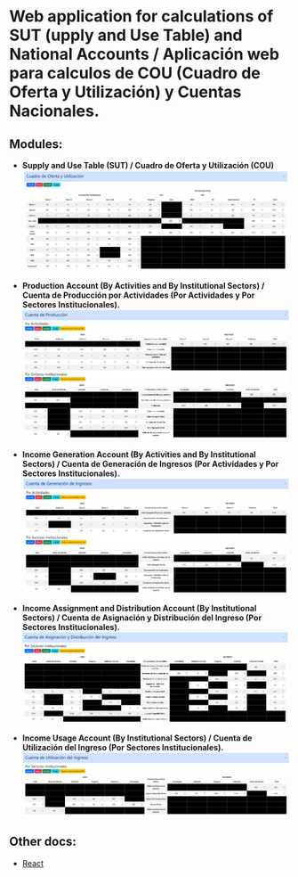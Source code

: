 # Web application for calculations of SUT (upply and Use Table) and National Accounts / Aplicación web para calculos de COU (Cuadro de Oferta y Utilización) y Cuentas Nacionales.

## Modules:

- **Supply and Use Table (SUT) / Cuadro de Oferta y Utilización (COU)**
  ![Supply and Use Table (SUT) / Cuadro de Oferta y Utilización (COU)](docs/img/cou.png)

- **Production Account (By Activities and By Institutional Sectors) / Cuenta de Producción por Actividades (Por Actividades y Por Sectores Institucionales).**
  ![Production Account (By Activities and By Institutional Sectors) / Cuenta de Producción por Actividades (Por Actividades y Por Sectores Institucionales)](docs/img/CuPro.png)

- **Income Generation Account (By Activities and By Institutional Sectors) / Cuenta de Generación de Ingresos (Por Actividades y Por Sectores Institucionales).**
  ![Income Generation Account (By Activities and By Institutional Sectors) / Cuenta de Generación de Ingresos (Por Actividades y Por Sectores Institucionales)](docs/img/CuGI.png)

- **Income Assignment and Distribution Account (By Institutional Sectors) / Cuenta de Asignación y Distribución del Ingreso (Por Sectores Institucionales).**
  ![Income Assignment and Distribution Account (By Institutional Sectors) / Cuenta de Asignación y Distribución del Ingreso (Por Sectores Institucionales).](docs/img/CuADI.png)

- **Income Usage Account (By Institutional Sectors) / Cuenta de Utilización del Ingreso (Por Sectores Institucionales).**
  ![Income Usage Account (By Institutional Sectors) / Cuenta de Utilización del Ingreso (Por Sectores Institucionales).](docs/img/CUI.png)

## Other docs:

- [React](docs/react.md)
